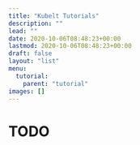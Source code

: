 ```yaml
---
title: "Kubelt Tutorials"
description: ""
lead: ""
date: 2020-10-06T08:48:23+00:00
lastmod: 2020-10-06T08:48:23+00:00
draft: false
layout: "list"
menu:
  tutorial:
    parent: "tutorial"
images: []
---
```


# TODO
